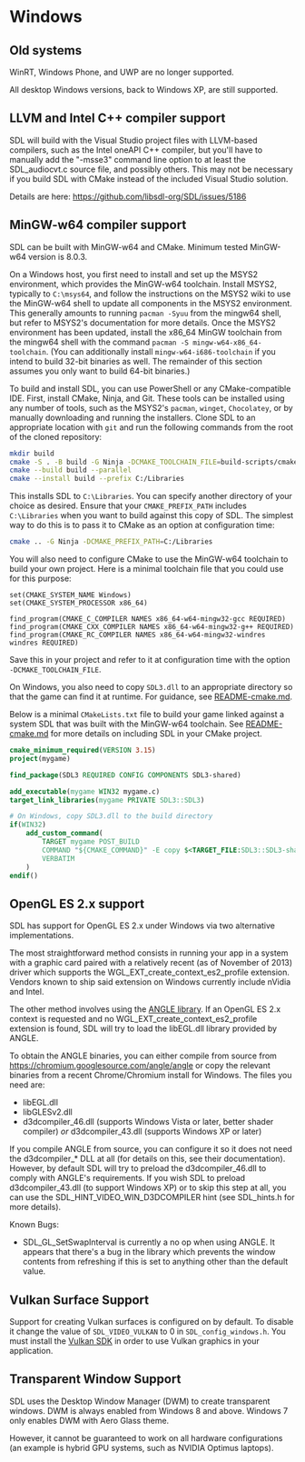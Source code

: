 # Windows

## Old systems

WinRT, Windows Phone, and UWP are no longer supported.

All desktop Windows versions, back to Windows XP, are still supported.

## LLVM and Intel C++ compiler support

SDL will build with the Visual Studio project files with LLVM-based compilers, such as the Intel oneAPI C++
compiler, but you'll have to manually add the "-msse3" command line option
to at least the SDL_audiocvt.c source file, and possibly others. This may
not be necessary if you build SDL with CMake instead of the included Visual
Studio solution.

Details are here: https://github.com/libsdl-org/SDL/issues/5186

## MinGW-w64 compiler support

SDL can be built with MinGW-w64 and CMake. Minimum tested MinGW-w64 version is 8.0.3.

On a Windows host, you first need to install and set up the MSYS2 environment, which provides the MinGW-w64 toolchain. Install MSYS2, typically to `C:\msys64`, and follow the instructions on the MSYS2 wiki to use the MinGW-w64 shell to update all components in the MSYS2 environment. This generally amounts to running `pacman -Syuu` from the mingw64 shell, but refer to MSYS2's documentation for more details. Once the MSYS2 environment has been updated, install the x86_64 MinGW toolchain from the mingw64 shell with the command `pacman -S mingw-w64-x86_64-toolchain`. (You can additionally install `mingw-w64-i686-toolchain` if you intend to build 32-bit binaries as well. The remainder of this section assumes you only want to build 64-bit binaries.)

To build and install SDL, you can use PowerShell or any CMake-compatible IDE. First, install CMake, Ninja, and Git. These tools can be installed using any number of tools, such as the MSYS2's `pacman`, `winget`, `Chocolatey`, or by manually downloading and running the installers. Clone SDL to an appropriate location with `git` and run the following commands from the root of the cloned repository:

```sh
mkdir build
cmake -S . -B build -G Ninja -DCMAKE_TOOLCHAIN_FILE=build-scripts/cmake-toolchain-mingw64-x86_64.cmake
cmake --build build --parallel
cmake --install build --prefix C:/Libraries
```

This installs SDL to `C:\Libraries`. You can specify another directory of your choice as desired. Ensure that your `CMAKE_PREFIX_PATH` includes `C:\Libraries` when you want to build against this copy of SDL. The simplest way to do this is to pass it to CMake as an option at configuration time:

```sh
cmake .. -G Ninja -DCMAKE_PREFIX_PATH=C:/Libraries
```

You will also need to configure CMake to use the MinGW-w64 toolchain to build your own project. Here is a minimal toolchain file that you could use for this purpose:

```
set(CMAKE_SYSTEM_NAME Windows)
set(CMAKE_SYSTEM_PROCESSOR x86_64)

find_program(CMAKE_C_COMPILER NAMES x86_64-w64-mingw32-gcc REQUIRED)
find_program(CMAKE_CXX_COMPILER NAMES x86_64-w64-mingw32-g++ REQUIRED)
find_program(CMAKE_RC_COMPILER NAMES x86_64-w64-mingw32-windres windres REQUIRED)
```

Save this in your project and refer to it at configuration time with the option `-DCMAKE_TOOLCHAIN_FILE`.

On Windows, you also need to copy `SDL3.dll` to an appropriate directory so that the game can find it at runtime. For guidance, see [README-cmake.md](README-cmake.md#how-do-i-copy-a-sdl3-dynamic-library-to-another-location).

Below is a minimal `CMakeLists.txt` file to build your game linked against a system SDL that was built with the MinGW-w64 toolchain. See [README-cmake.md](README-cmake.md) for more details on including SDL in your CMake project.

```cmake
cmake_minimum_required(VERSION 3.15)
project(mygame)

find_package(SDL3 REQUIRED CONFIG COMPONENTS SDL3-shared)

add_executable(mygame WIN32 mygame.c)
target_link_libraries(mygame PRIVATE SDL3::SDL3)

# On Windows, copy SDL3.dll to the build directory
if(WIN32)
    add_custom_command(
        TARGET mygame POST_BUILD
        COMMAND "${CMAKE_COMMAND}" -E copy $<TARGET_FILE:SDL3::SDL3-shared> $<TARGET_FILE_DIR:mygame>
        VERBATIM
    )
endif()
```

## OpenGL ES 2.x support

SDL has support for OpenGL ES 2.x under Windows via two alternative
implementations.

The most straightforward method consists in running your app in a system with
a graphic card paired with a relatively recent (as of November of 2013) driver
which supports the WGL_EXT_create_context_es2_profile extension. Vendors known
to ship said extension on Windows currently include nVidia and Intel.

The other method involves using the
[ANGLE library](https://code.google.com/p/angleproject/). If an OpenGL ES 2.x
context is requested and no WGL_EXT_create_context_es2_profile extension is
found, SDL will try to load the libEGL.dll library provided by ANGLE.

To obtain the ANGLE binaries, you can either compile from source from
https://chromium.googlesource.com/angle/angle or copy the relevant binaries
from a recent Chrome/Chromium install for Windows. The files you need are:

- libEGL.dll
- libGLESv2.dll
- d3dcompiler_46.dll (supports Windows Vista or later, better shader
  compiler) *or* d3dcompiler_43.dll (supports Windows XP or later)

If you compile ANGLE from source, you can configure it so it does not need the
d3dcompiler_* DLL at all (for details on this, see their documentation).
However, by default SDL will try to preload the d3dcompiler_46.dll to
comply with ANGLE's requirements. If you wish SDL to preload
d3dcompiler_43.dll (to support Windows XP) or to skip this step at all, you
can use the SDL_HINT_VIDEO_WIN_D3DCOMPILER hint (see SDL_hints.h for more
details).

Known Bugs:

- SDL_GL_SetSwapInterval is currently a no op when using ANGLE. It appears
  that there's a bug in the library which prevents the window contents from
  refreshing if this is set to anything other than the default value.

## Vulkan Surface Support

Support for creating Vulkan surfaces is configured on by default. To disable
it change the value of `SDL_VIDEO_VULKAN` to 0 in `SDL_config_windows.h`. You
must install the [Vulkan SDK](https://www.lunarg.com/vulkan-sdk/) in order to
use Vulkan graphics in your application.

## Transparent Window Support

SDL uses the Desktop Window Manager (DWM) to create transparent windows. DWM is
always enabled from Windows 8 and above. Windows 7 only enables DWM with Aero Glass
theme.

However, it cannot be guaranteed to work on all hardware configurations (an example
is hybrid GPU systems, such as NVIDIA Optimus laptops).
